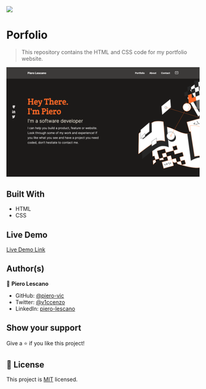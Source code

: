 ![](https://img.shields.io/badge/Microverse-blueviolet)

# Porfolio

> This repository contains the HTML and CSS code for my portfolio website.

![screenshot](./desktop-screenshot.png)

## Built With

- HTML
- CSS

## Live Demo
[Live Demo Link](https://htmlpreview.github.io/?https://github.com/piero-vic/Portfolio/blob/main/index.html)

## Author(s)

👤 **Piero Lescano**

- GitHub: [@piero-vic](https://github.com/piero-vic)
- Twitter: [@v1ccenzo](https://twitter.com/v1ccenzo)
- LinkedIn: [piero-lescano](https://linkedin.com/in/piero-lescano)

## Show your support

Give a ⭐️ if you like this project!

## 📝 License

This project is [MIT](./LICENSE) licensed.
